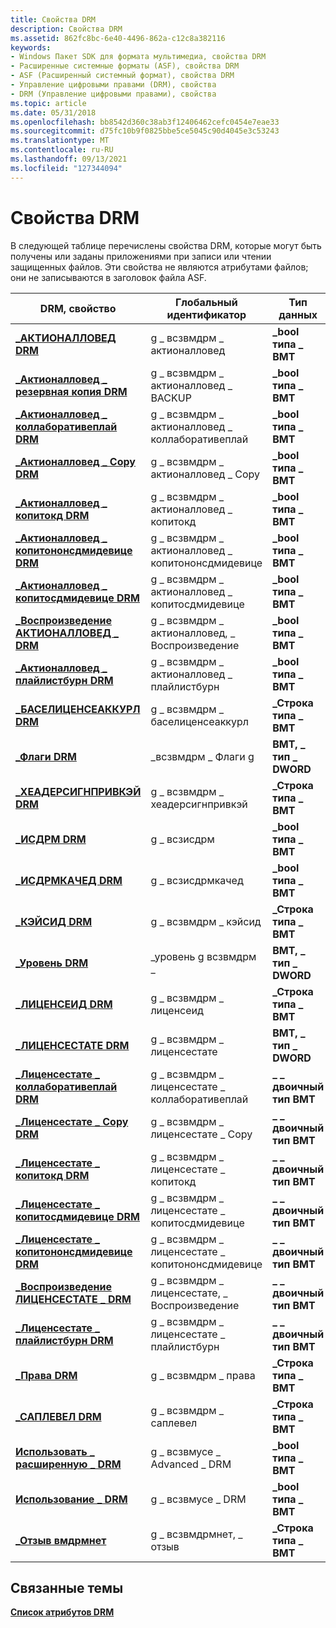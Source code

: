 ```yaml
---
title: Свойства DRM
description: Свойства DRM
ms.assetid: 862fc8bc-6e40-4496-862a-c12c8a382116
keywords:
- Windows Пакет SDK для формата мультимедиа, свойства DRM
- Расширенные системные форматы (ASF), свойства DRM
- ASF (Расширенный системный формат), свойства DRM
- Управление цифровыми правами (DRM), свойства
- DRM (Управление цифровыми правами), свойства
ms.topic: article
ms.date: 05/31/2018
ms.openlocfilehash: bb8542d360c38ab3f12406462cefc0454e7eae33
ms.sourcegitcommit: d75fc10b9f0825bbe5ce5045c90d4045e3c53243
ms.translationtype: MT
ms.contentlocale: ru-RU
ms.lasthandoff: 09/13/2021
ms.locfileid: "127344094"
---
```

# <a name="drm-properties"></a>Свойства DRM

В следующей таблице перечислены свойства DRM, которые могут быть получены или заданы приложениями при записи или чтении защищенных файлов. Эти свойства не являются атрибутами файлов; они не записываются в заголовок файла ASF.



| DRM, свойство                                                                             | Глобальный идентификатор                               | Тип данных             |
|------------------------------------------------------------------------------------------|-------------------------------------------------|-----------------------|
| [**\_АКТИОНАЛЛОВЕД DRM**](drm-actionallowed.md)                                          | g \_ всзвмдрм \_ актионалловед                      | **\_bool типа \_ ВМТ**   |
| [**\_Актионалловед \_ резервная копия DRM**](drm-actionallowed-backup.md)                           | g \_ всзвмдрм \_ актионалловед \_ BACKUP              | **\_bool типа \_ ВМТ**   |
| [**\_Актионалловед \_ коллаборативеплай DRM**](drm-actionallowed-collaborativeplay.md)     | g \_ всзвмдрм \_ актионалловед \_ коллаборативеплай   | **\_bool типа \_ ВМТ**   |
| [**\_Актионалловед \_ Copy DRM**](drm-actionallowed-copy.md)                               | g \_ всзвмдрм \_ актионалловед \_ Copy                | **\_bool типа \_ ВМТ**   |
| [**\_Актионалловед \_ копитокд DRM**](drm-actionallowed-copytocd.md)                       | g \_ всзвмдрм \_ актионалловед \_ копитокд            | **\_bool типа \_ ВМТ**   |
| [**\_Актионалловед \_ копитононсдмидевице DRM**](drm-actionallowed-copytononsdmidevice.md) | g \_ всзвмдрм \_ актионалловед \_ копитононсдмидевице | **\_bool типа \_ ВМТ**   |
| [**\_Актионалловед \_ копитосдмидевице DRM**](drm-actionallowed-copytosdmidevice.md)       | g \_ всзвмдрм \_ актионалловед \_ копитосдмидевице    | **\_bool типа \_ ВМТ**   |
| [**\_Воспроизведение АКТИОНАЛЛОВЕД \_ DRM**](drm-actionallowed-playback.md)                       | g \_ всзвмдрм \_ актионалловед, \_ Воспроизведение            | **\_bool типа \_ ВМТ**   |
| [**\_Актионалловед \_ плайлистбурн DRM**](drm-actionallowed-playlistburn.md)               | g \_ всзвмдрм \_ актионалловед \_ плайлистбурн        | **\_bool типа \_ ВМТ**   |
| [**\_БАСЕЛИЦЕНСЕАККУРЛ DRM**](drm-baselicenseacqurl.md)                                  | g \_ всзвмдрм \_ баселиценсеаккурл                  | **\_Строка типа \_ ВМТ** |
| [**\_Флаги DRM**](drm-flags.md)                                                          | \_всзвмдрм \_ Флаги g                              | **ВМТ, \_ тип \_ DWORD**  |
| [**\_ХЕАДЕРСИГНПРИВКЭЙ DRM**](drm-headersignprivkey.md)                                  | g \_ всзвмдрм \_ хеадерсигнпривкэй                  | **\_Строка типа \_ ВМТ** |
| [**\_ИСДРМ DRM**](drm-isdrm.md)                                                          | g \_ всзисдрм                                     | **\_bool типа \_ ВМТ**   |
| [**\_ИСДРМКАЧЕД DRM**](drm-isdrmcached.md)                                              | g \_ всзисдрмкачед                               | **\_bool типа \_ ВМТ**   |
| [**\_КЭЙСИД DRM**](drm-keyseed.md)                                                      | g \_ всзвмдрм \_ кэйсид                            | **\_Строка типа \_ ВМТ** |
| [**\_Уровень DRM**](drm-level.md)                                                          | \_уровень g всзвмдрм \_                              | **ВМТ, \_ тип \_ DWORD**  |
| [**\_ЛИЦЕНСЕИД DRM**](drm-licenseid.md)                                                  | g \_ всзвмдрм \_ лиценсеид                          | **\_Строка типа \_ ВМТ** |
| [**\_ЛИЦЕНСЕСТАТЕ DRM**](drm-licensestate.md)                                            | g \_ всзвмдрм \_ лиценсестате                       | **ВМТ, \_ тип \_ DWORD**  |
| [**\_Лиценсестате \_ коллаборативеплай DRM**](drm-licensestate-collaborativeplay.md)       | g \_ всзвмдрм \_ лиценсестате \_ коллаборативеплай    | **\_ \_ двоичный тип ВМТ** |
| [**\_Лиценсестате \_ Copy DRM**](drm-licensestate-copy.md)                                 | g \_ всзвмдрм \_ лиценсестате \_ Copy                 | **\_ \_ двоичный тип ВМТ** |
| [**\_Лиценсестате \_ копитокд DRM**](drm-licensestate-copytocd.md)                         | g \_ всзвмдрм \_ лиценсестате \_ копитокд             | **\_ \_ двоичный тип ВМТ** |
| [**\_Лиценсестате \_ копитосдмидевице DRM**](drm-licensestate-copytosdmidevice.md)         | g \_ всзвмдрм \_ лиценсестате \_ копитосдмидевице     | **\_ \_ двоичный тип ВМТ** |
| [**\_Лиценсестате \_ копитононсдмидевице DRM**](drm-licensestate-copytononsdmidevice.md)   | g \_ всзвмдрм \_ лиценсестате \_ копитононсдмидевице  | **\_ \_ двоичный тип ВМТ** |
| [**\_Воспроизведение ЛИЦЕНСЕСТАТЕ \_ DRM**](drm-licensestate-playback.md)                         | g \_ всзвмдрм \_ лиценсестате, \_ Воспроизведение             | **\_ \_ двоичный тип ВМТ** |
| [**\_Лиценсестате \_ плайлистбурн DRM**](drm-licensestate-playlistburn.md)                 | g \_ всзвмдрм \_ лиценсестате \_ плайлистбурн         | **\_ \_ двоичный тип ВМТ** |
| [**\_Права DRM**](drm-rights.md)                                                        | g \_ всзвмдрм \_ права                             | **\_Строка типа \_ ВМТ** |
| [**\_САПЛЕВЕЛ DRM**](drm-saplevel--deprecated.md)                                        | g \_ всзвмдрм \_ саплевел                           | **\_Строка типа \_ ВМТ** |
| [**Использовать \_ расширенную \_ DRM**](use-advanced-drm.md)                                           | g \_ всзвмусе \_ Advanced \_ DRM                      | **\_bool типа \_ ВМТ**   |
| [**Использование \_ DRM**](use-drm.md)                                                              | g \_ всзвмусе \_ DRM                                | **\_bool типа \_ ВМТ**   |
| [**\_Отзыв вмдрмнет**](wmdrmnet-revocation.md)                                      | g \_ всзвмдрмнет, \_ отзыв                      | **\_Строка типа \_ ВМТ** |



 

## <a name="related-topics"></a>Связанные темы

<dl> <dt>

[**Список атрибутов DRM**](drm-attribute-list.md)
</dt> </dl>

 

 




